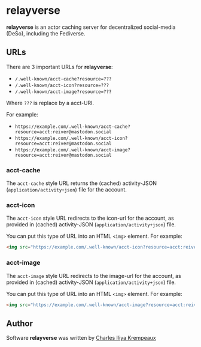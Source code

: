 # relayverse

**relayverse** is an actor caching server for decentralized social-media (DeSo), including the Fediverse.

## URLs

There are 3 important URLs for **relayverse**:

* `/.well-known/acct-cache?resource=???`
* `/.well-known/acct-icon?resource=???`
* `/.well-known/acct-image?resource=???`

Where `???` is replace by a acct-URI.

For example:

* `https://example.com/.well-known/acct-cache?resource=acct:reiver@mastodon.social`
* `https://example.com/.well-known/acct-icon?resource=acct:reiver@mastodon.social`
* `https://example.com/.well-known/acct-image?resource=acct:reiver@mastodon.social`

### acct-cache

The `acct-cache` style URL returns the (cached) activity-JSON (`application/activity+json`) file for the account.

### acct-icon

The `acct-icon` style URL redirects to the icon-url for the account, as provided in (cached) activity-JSON (`application/activity+json`) file.

You can put this type of URL into an HTML `<img>` element.
For example:

```html
<img src="https://example.com/.well-known/acct-icon?resource=acct:reiver@mastodon.social" />
```

### acct-image

The `acct-image` style URL redirects to the image-url for the account, as provided in (cached) activity-JSON (`application/activity+json`) file.

You can put this type of URL into an HTML `<img>` element.
For example:

```html
<img src="https://example.com/.well-known/acct-image?resource=acct:reiver@mastodon.social" />
```

## Author

Software **relayverse** was written by [Charles Iliya Krempeaux](http://reiver.link)
